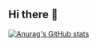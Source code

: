 ## Hi there 👋

[![Anurag's GitHub stats](https://github-readme-stats.vercel.app/api?username=KevLima)](https://github.com/KevLima/github-readme-stats)
